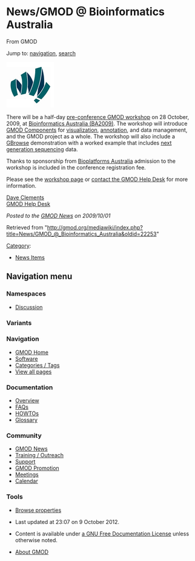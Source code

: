 









<span id="top"></span>







# <span dir="auto">News/GMOD @ Bioinformatics Australia</span>





From GMOD









Jump to: [navigation](#mw-navigation), [search](#p-search)







[<img src="https://raw.githubusercontent.com/GMOD/gmod.github.io/main/mediawiki/images/a/a1/BA2009Logo.png" width="126"
height="120" alt="GMOD workshop at Bioinformatics Australia" />](../BA2009 "GMOD workshop at Bioinformatics Australia")



There will be a half-day [pre-conference GMOD
workshop](../BA2009 "BA2009") on 28 October, 2009, at
<a href="http://www.ausbiotech2009.com.au/bia/bia-home"
class="external text" rel="nofollow">Bioinformatics Australia
(BA2009)</a>. The workshop will introduce [GMOD
Components](../GMOD_Components "GMOD Components") for
[visualization](../Visualization "Visualization"),
[annotation](../Annotation "Annotation"), and data management, and the
GMOD project as a whole. The workshop will also include a
[GBrowse](../GBrowse.1 "GBrowse") demonstration with a worked example
that includes
<a href="../Next_generation_sequencing" class="mw-redirect"
title="Next generation sequencing">next generation sequencing</a> data.

Thanks to sponsorship from
<a href="http://www.bioplatforms.com/" class="external text"
rel="nofollow">Bioplatforms Australia</a> admission to the workshop is
included in the conference registration fee.

Please see the [workshop page](../BA2009 "BA2009") or
<a href="mailto:help@gmod.org" class="external text"
rel="nofollow">contact the GMOD Help Desk</a> for more information.

[Dave Clements](../User%3AClements "User%3AClements")  
[GMOD Help Desk](../GMOD_Help_Desk "GMOD Help Desk")

  



*Posted to the [GMOD News](../GMOD_News "GMOD News") on 2009/10/01*







Retrieved from
"<http://gmod.org/mediawiki/index.php?title=News/GMOD_@_Bioinformatics_Australia&oldid=22253>"







[Category](../Special%3ACategories "Special%3ACategories"):

- [News Items](../Category%3ANews_Items "Category%3ANews Items")















## Navigation menu









### Namespaces


- <span id="ca-talk"><a
  href="http://gmod.org/mediawiki/index.php?title=Talk:News/GMOD_@_Bioinformatics_Australia&amp;action=edit&amp;redlink=1"
  accesskey="t"
  title="Discussion about the content page [t]">Discussion</a></span>





### 

### Variants[](#)























<a href="../Main_Page"
style="background-image: url(../../images/GMOD-cogs.png);"
title="Visit the main page"></a>





### Navigation



- <span id="n-GMOD-Home">[GMOD Home](../Main_Page)</span>
- <span id="n-Software">[Software](../GMOD_Components)</span>
- <span id="n-Categories-.2F-Tags">[Categories /
  Tags](../Categories)</span>
- <span id="n-View-all-pages">[View all
  pages](../Special:AllPages)</span>







### Documentation



- <span id="n-Overview">[Overview](../Overview)</span>
- <span id="n-FAQs">[FAQs](../Category%3AFAQ)</span>
- <span id="n-HOWTOs">[HOWTOs](../Category%3AHOWTO)</span>
- <span id="n-Glossary">[Glossary](../Glossary)</span>







### Community



- <span id="n-GMOD-News">[GMOD News](../GMOD_News)</span>
- <span id="n-Training-.2F-Outreach">[Training /
  Outreach](../Training_and_Outreach)</span>
- <span id="n-Support">[Support](../Support)</span>
- <span id="n-GMOD-Promotion">[GMOD Promotion](../GMOD_Promotion)</span>
- <span id="n-Meetings">[Meetings](../Meetings)</span>
- <span id="n-Calendar">[Calendar](../Calendar)</span>







### Tools




- <span id="t-smwbrowselink"><a href="../Special%3ABrowse/News-2FGMOD_@_Bioinformatics_Australia"
  rel="smw-browse">Browse properties</a></span>












- <span id="footer-info-lastmod">Last updated at 23:07 on 9 October
  2012.</span>
<!-- - <span id="footer-info-viewcount">7,290 page views.</span> -->
- <span id="footer-info-copyright">Content is available under
  <a href="http://www.gnu.org/licenses/fdl-1.3.html" class="external"
  rel="nofollow">a GNU Free Documentation License</a> unless otherwise
  noted.</span>

<!-- -->

- <span id="footer-places-about">[About
  GMOD](../GMOD%3AAbout "GMOD%3AAbout")</span>

<!-- -->







